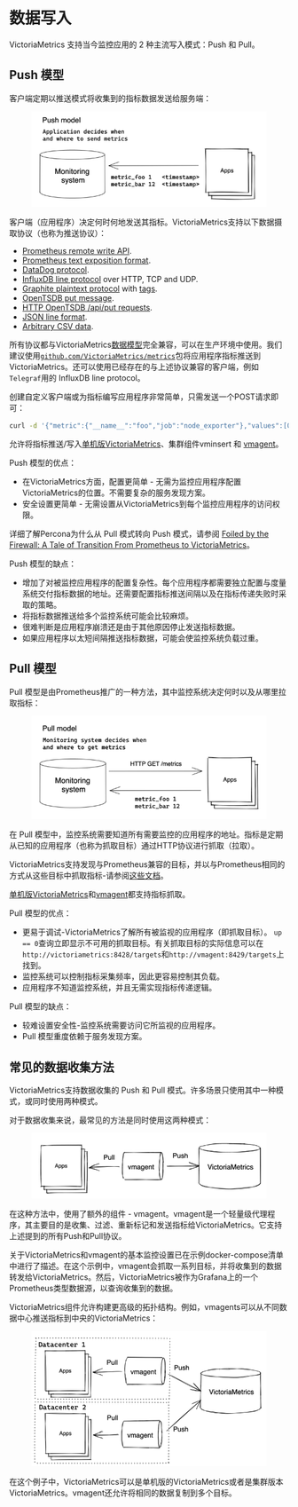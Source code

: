 # 数据写入

VictoriaMetrics 支持当今监控应用的 2 种主流写入模式：Push 和 Pull。

## Push 模型

客户端定期以推送模式将收集到的指标数据发送给服务端：

<figure><img src="../.gitbook/assets/image (1).png" alt=""><figcaption></figcaption></figure>

客户端（应用程序）决定何时何地发送其指标。VictoriaMetrics支持以下数据摄取协议（也称为推送协议）：

* [Prometheus remote write API](https://docs.victoriametrics.com/Single-server-VictoriaMetrics.html#prometheus-setup).
* [Prometheus text exposition format](https://docs.victoriametrics.com/Single-server-VictoriaMetrics.html#how-to-import-data-in-prometheus-exposition-format).
* [DataDog protocol](https://docs.victoriametrics.com/Single-server-VictoriaMetrics.html#how-to-send-data-from-datadog-agent).
* [InfluxDB line protocol](https://docs.victoriametrics.com/Single-server-VictoriaMetrics.html#how-to-send-data-from-influxdb-compatible-agents-such-as-telegraf) over HTTP, TCP and UDP.
* [Graphite plaintext protocol](https://docs.victoriametrics.com/Single-server-VictoriaMetrics.html#how-to-send-data-from-graphite-compatible-agents-such-as-statsd) with [tags](https://graphite.readthedocs.io/en/latest/tags.html#carbon).
* [OpenTSDB put message](https://docs.victoriametrics.com/Single-server-VictoriaMetrics.html#sending-data-via-telnet-put-protocol).
* [HTTP OpenTSDB /api/put requests](https://docs.victoriametrics.com/Single-server-VictoriaMetrics.html#sending-opentsdb-data-via-http-apiput-requests).
* [JSON line format](https://docs.victoriametrics.com/Single-server-VictoriaMetrics.html#how-to-import-data-in-json-line-format).
* [Arbitrary CSV data](https://docs.victoriametrics.com/Single-server-VictoriaMetrics.html#how-to-import-csv-data).

所有协议都与VictoriaMetrics[数据模型](he-xin-gai-nian.md)完全兼容，可以在生产环境中使用。我们建议使用[`github.com/VictoriaMetrics/metrics`](https://github.com/VictoriaMetrics/metrics)包将应用程序指标推送到VictoriaMetrics。还可以使用已经存在的与上述协议兼容的客户端，例如`Telegraf`用的 InfluxDB line protocol。

创建自定义客户端或为指标编写应用程序非常简单，只需发送一个POST请求即可：

```sh
curl -d '{"metric":{"__name__":"foo","job":"node_exporter"},"values":[0,1,2],"timestamps":[1549891472010,1549891487724,1549891503438]}' -X POST 'http://localhost:8428/api/v1/import'
```

允许将指标推送/写入[单机版VictoriaMetrics](dan-ji-ban-ben.md)、集群组件vminsert 和 [vmagent](xi-tong-zu-jian/vmagent.md)。

Push 模型的优点：

* 在VictoriaMetrics方面，配置更简单 - 无需为监控应用程序配置VictoriaMetrics的位置。不需要复杂的服务发现方案。&#x20;
* 安全设置更简单 - 无需设置从VictoriaMetrics到每个监控应用程序的访问权限。&#x20;

详细了解Percona为什么从 Pull 模式转向 Push 模式，请参阅 [Foiled by the Firewall: A Tale of Transition From Prometheus to VictoriaMetrics](https://www.percona.com/blog/2020/12/01/foiled-by-the-firewall-a-tale-of-transition-from-prometheus-to-victoriametrics/)。

Push 模型的缺点：

* 增加了对被监控应用程序的配置复杂性。每个应用程序都需要独立配置与度量系统交付指标数据的地址。还需要配置指标推送间隔以及在指标传递失败时采取的策略。&#x20;
* 将指标数据推送给多个监控系统可能会比较麻烦。
* 很难判断是应用程序崩溃还是由于其他原因停止发送指标数据。&#x20;
* 如果应用程序以太短间隔推送指标数据，可能会使监控系统负载过重。

## Pull 模型

Pull 模型是由Prometheus推广的一种方法，其中监控系统决定何时以及从哪里拉取指标：

<figure><img src="../.gitbook/assets/image (2).png" alt=""><figcaption></figcaption></figure>

在 Pull 模型中，监控系统需要知道所有需要监控的应用程序的地址。指标是定期从已知的应用程序（也称为抓取目标）通过HTTP协议进行抓取（拉取）。

VictoriaMetrics支持发现与Prometheus兼容的目标，并以与Prometheus相同的方式从这些目标中抓取指标-请参阅[这些文档](broken-reference)。

[单机版VictoriaMetrics](dan-ji-ban-ben.md)和[vmagent](xi-tong-zu-jian/vmagent.md)都支持指标抓取。

Pull 模型的优点：

* 更易于调试-VictoriaMetrics了解所有被监视的应用程序（即抓取目标）。 `up == 0`查询立即显示不可用的抓取目标。有关抓取目标的实际信息可以在`http://victoriametrics:8428/targets`和`http://vmagent:8429/targets`上找到。&#x20;
* 监控系统可以控制指标采集频率，因此更容易控制其负载。&#x20;
* 应用程序不知道监控系统，并且无需实现指标传递逻辑。&#x20;

Pull 模型的缺点：

* 较难设置安全性-监控系统需要访问它所监视的应用程序。&#x20;
* Pull 模型重度依赖于服务发现方案。

## 常见的数据收集方法

VictoriaMetrics支持数据收集的 Push 和 Pull 模式。许多场景只使用其中一种模式，或同时使用两种模式。

对于数据收集来说，最常见的方法是同时使用这两种模式：

<figure><img src="../.gitbook/assets/image (3) (1).png" alt=""><figcaption></figcaption></figure>

在这种方法中，使用了额外的组件 - vmagent。vmagent是一个轻量级代理程序，其主要目的是收集、过滤、重新标记和发送指标给VictoriaMetrics。它支持上述提到的所有Push和Pull协议。

关于VictoriaMetrics和vmagent的基本监控设置已在示例docker-compose清单中进行了描述。在这个示例中，vmagent会抓取一系列目标，并将收集到的数据转发给VictoriaMetrics。然后，VictoriaMetrics被作为Grafana上的一个Prometheus类型数据源，以查询收集到的数据。

VictoriaMetrics组件允许构建更高级的拓扑结构。例如，vmagents可以从不同数据中心推送指标到中央的VictoriaMetrics：

<figure><img src="../.gitbook/assets/image (4) (1).png" alt=""><figcaption></figcaption></figure>

在这个例子中，VictoriaMetrics可以是单机版的VictoriaMetrics或者是集群版本VictoriaMetrics。vmagent还允许将相同的数据复制到多个目标。
